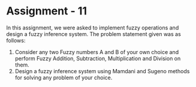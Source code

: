 # Assignment - 11

In this assignment, we were asked to implement fuzzy operations and design a fuzzy inference system. The problem statement given was as follows:
1. Consider any two Fuzzy numbers A and B of your own choice and perform Fuzzy Addition, Subtraction, Multiplication and Division on them.
2. Design a fuzzy inference system using Mamdani and Sugeno methods for solving any problem of your choice.
